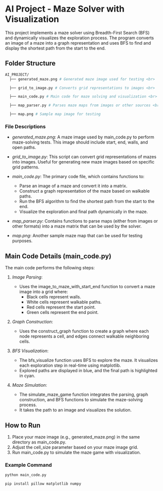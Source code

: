 # AI Project - Maze Solver with Visualization

This project implements a maze solver using Breadth-First Search (BFS) and dynamically visualizes the exploration process. The program converts an image of a maze into a graph representation and uses BFS to find and display the shortest path from the start to the end.

## Folder Structure

```bash
AI_PROJECT/
  ├── generated_maze.png # Generated maze image used for testing <br>

  ├── grid_to_image.py # Converts grid representations to images <br>

  ├── main_code.py # Main code for maze solving and visualization <br>

  ├── map_parser.py # Parses maze maps from images or other sources <br>

  ├── map.png # Sample map image for testing

```


### File Descriptions

- *generated_maze.png*: A maze image used by main_code.py to perform maze-solving tests. This image should include start, end, walls, and open paths.

- *grid_to_image.py*: This script can convert grid representations of mazes into images. Useful for generating new maze images based on specific grid patterns.

- *main_code.py*: The primary code file, which contains functions to:
  - Parse an image of a maze and convert it into a matrix.
  - Construct a graph representation of the maze based on walkable paths.
  - Run the BFS algorithm to find the shortest path from the start to the end.
  - Visualize the exploration and final path dynamically in the maze.

- *map_parser.py*: Contains functions to parse maps (either from images or other formats) into a maze matrix that can be used by the solver.

- *map.png*: Another sample maze map that can be used for testing purposes.

## Main Code Details (main_code.py)

The main code performs the following steps:

1. *Image Parsing*:
   - Uses the image_to_maze_with_start_end function to convert a maze image into a grid where:
     - Black cells represent walls.
     - White cells represent walkable paths.
     - Red cells represent the start point.
     - Green cells represent the end point.

2. *Graph Construction*:
   - Uses the construct_graph function to create a graph where each node represents a cell, and edges connect walkable neighboring cells.

3. *BFS Visualization*:
   - The bfs_visualize function uses BFS to explore the maze. It visualizes each exploration step in real-time using matplotlib. 
   - Explored paths are displayed in blue, and the final path is highlighted in cyan.

4. *Maze Simulation*:
   - The simulate_maze_game function integrates the parsing, graph construction, and BFS functions to simulate the maze-solving process.
   - It takes the path to an image and visualizes the solution.

## How to Run

1. Place your maze image (e.g., generated_maze.png) in the same directory as main_code.py.
2. Adjust the cell_size parameter based on your maze image grid.
3. Run main_code.py to simulate the maze game with visualization.

### Example Command

```bash
python main_code.py

pip install pillow matplotlib numpy

